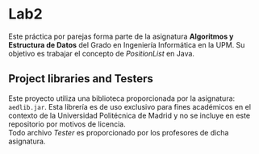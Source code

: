 Lab2
=====================================

Este práctica por parejas forma parte de la asignatura **Algoritmos y Estructura de Datos** del Grado en Ingeniería Informática en la UPM.
Su objetivo es trabajar el concepto de *PositionList* en Java.

## Project libraries and Testers

Este proyecto utiliza una biblioteca proporcionada por la asignatura: `aedlib.jar`. Esta librería es de uso exclusivo para fines académicos en el contexto de la Universidad Politécnica de Madrid y no se incluye en este repositorio por motivos de licencia.  
Todo archivo *Tester* es proporcionado por los profesores de dicha asignatura. 
